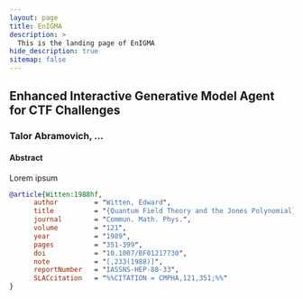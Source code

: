 ```yaml
---
layout: page
title: EnIGMA
description: >
  This is the landing page of EnIGMA
hide_description: true
sitemap: false
---
```



## Enhanced Interactive Generative Model Agent for CTF Challenges 

### Talor Abramovich, ...

#### Abstract

Lorem ipsum 


~~~BibTeX
@article{Witten:1988hf,
      author         = "Witten, Edward",
      title          = "{Quantum Field Theory and the Jones Polynomial}",
      journal        = "Commun. Math. Phys.",
      volume         = "121",
      year           = "1989",
      pages          = "351-399",
      doi            = "10.1007/BF01217730",
      note           = "[,233(1988)]",
      reportNumber   = "IASSNS-HEP-88-33",
      SLACcitation   = "%%CITATION = CMPHA,121,351;%%"
}
~~~

